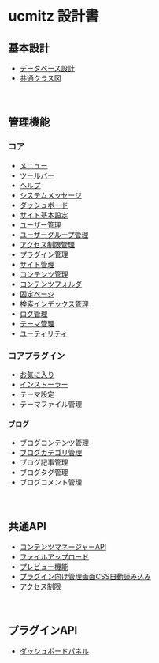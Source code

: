 # ucmitz 設計書

## 基本設計

- [データベース設計](./db)
- [共通クラス図](baser-core/common/index.md)

　
## 管理機能

### コア
- [メニュー](baser-core/common/menu.md)
- [ツールバー](baser-core/common/toolbar.md)
- [ヘルプ](baser-core/common/help.md)
- [システムメッセージ](baser-core/common/system_message.md)
- [ダッシュボード](baser-core/dashboard/index.md)
- [サイト基本設定](baser-core/site_configs/index)
- [ユーザー管理](baser-core/users/index)
- [ユーザーグループ管理](baser-core/user_groups/index)
- [アクセス制限管理](baser-core/permissions/index)
- [プラグイン管理](baser-core/plugins/index)
- [サイト管理](baser-core/sites/index) 
- [コンテンツ管理](baser-core/contents/index)
- [コンテンツフォルダ](baser-core/content_folders/index)
- [固定ページ](baser-core/pages/index)
- [検索インデックス管理](bc-search-index/search_indexes/index)
- [ログ管理](baser-core/dblogs/index)
- [テーマ管理](baser-core/themes/index)
- [ユーティリティ](baser-core/utilities/index)

### コアプラグイン
- [お気に入り](bc-favorite/favorites/index)
- [インストーラー](bc-installer/installer/index)
- テーマ設定
- テーマファイル管理

#### ブログ
- [ブログコンテンツ管理](./bc-blog/blog_contents/index)
- [ブログカテゴリ管理](bc-blog/blog_categories/index)
- ブログ記事管理
- ブログタグ管理
- ブログコメント管理

　
## 共通API
- [コンテンツマネージャーAPI](./baser-core/contents/contents_manager_api)
- [ファイルアップロード](baser-core/common/upload.md)
- [プレビュー機能](./baser-core/common/preview)
- [プラグイン向け管理画面CSS自動読み込み](./baser-core/common/plugin_admin_css)
- [アクセス制限](./baser-core/common/permission.md)

　
## プラグインAPI
- [ダッシュボードパネル](baser-core/dashboard/dashboard_panel)
